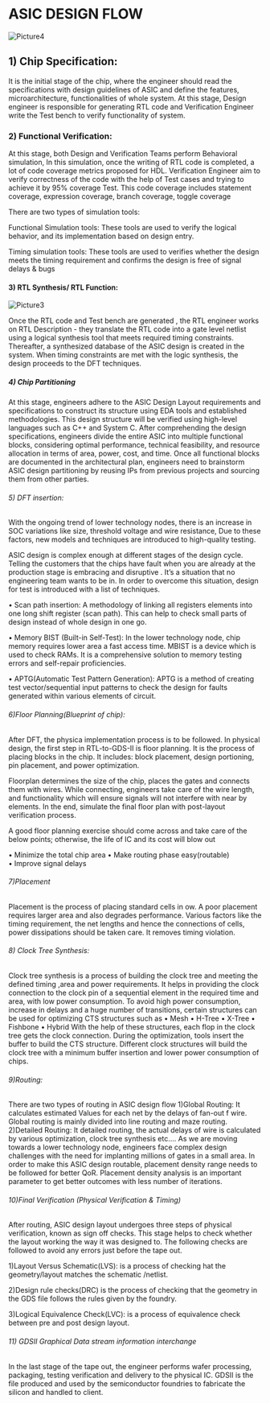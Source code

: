  # ASIC DESIGN FLOW




 ![Picture4](https://github.com/user-attachments/assets/8d6c43c5-673b-46be-892e-80b92a47ba92)


## 1)	Chip Specification:
It is the initial stage of the chip, where the engineer should read the specifications with design guidelines of ASIC and define the features, microarchitecture, functionalities of  whole system.
At this stage, Design engineer is responsible for generating RTL code and Verification Engineer write the Test bench to verify functionality of system.

### 2)	 Functional Verification:
At this stage, both Design and Verification Teams perform Behavioral simulation, In this simulation, once the writing of RTL code is completed, a lot of code coverage metrics proposed for HDL. Verification Engineer aim to verify correctness of the code with the help of Test cases and trying to achieve it by 95% coverage Test. This code coverage includes statement coverage, expression coverage, branch coverage, toggle coverage

There are two types of simulation tools:

Functional Simulation tools: These tools are used to verify the logical behavior, and its implementation based on design entry.

Timing simulation tools: These tools are used to verifies whether the design meets the timing requirement and confirms the design is free of signal delays & bugs

#### 3)	RTL Synthesis/ RTL Function:

 ![Picture3](https://github.com/user-attachments/assets/a800ad9e-35f7-4285-92bf-3dfd858e6654)

Once the RTL code and Test bench are generated , the RTL engineer works on RTL Description -  they translate the RTL code into a gate level  netlist using  a logical synthesis tool  that meets required timing constraints. Thereafter, a synthesized database of the ASIC design is created in the system. When timing constraints are met with the logic synthesis, the design proceeds to the DFT techniques.

##### 4)	Chip Partitioning

At this stage, engineers adhere to the ASIC Design Layout requirements and specifications to construct its structure using EDA tools and established methodologies. This design structure will be verified using high-level languages such as C++ and System C.
After comprehending the design specifications, engineers divide the entire ASIC into multiple functional blocks, considering optimal performance, technical feasibility, and resource allocation in terms of area, power, cost, and time. Once all functional blocks are documented in the architectural plan, engineers need to brainstorm ASIC design partitioning by reusing IPs from previous projects and sourcing them from other parties.


###### 5)	DFT insertion:

With the ongoing trend of lower technology nodes, there is an increase in SOC variations like size, threshold voltage and wire resistance, Due to these factors, new models and techniques are introduced to high-quality testing.

ASIC design is complex enough at different stages of the design cycle. Telling the customers that the chips have fault when you are already at the production stage is embracing and disruptive . It’s a situation that no engineering team wants to be in. In order to overcome this situation, design for test is introduced with a list of techniques.

•	Scan path insertion: A methodology of linking all registers elements into one long shift register (scan path). This can help to check small parts of design instead of whole design in one go.

•	Memory BIST (Built-in Self-Test):  In the lower technology node, chip memory requires lower area a fast access time. MBIST is a device which is used to check RAMs. It is a comprehensive solution to memory testing errors and self-repair proficiencies.

•	APTG(Automatic Test Pattern Generation): APTG is a method of creating test vector/sequential input patterns to check the design for faults generated within various elements of circuit.

###### 6)Floor Planning(Blueprint of chip):

 After DFT, the physica implementation process is to be followed. In physical design, the first step in  RTL-to-GDS-II is floor planning. It is the process of placing blocks in the chip. It includes: block placement, design portioning, pin placement, and power optimization.

Floorplan determines the size of the chip, places the gates and connects them with wires. While connecting, engineers take care of the wire length, and functionality which will ensure signals will not interfere with	near by elements. In the end, simulate the final floor plan with post-layout verification process.

A good floor planning exercise should come across and take care of the below points; otherwise, the life of IC and its cost will blow out

•	Minimize the total chip area                                                                                              •	Make routing phase easy(routable)     
•	Improve signal delays  

###### 7)Placement
Placement is the process of placing standard cells in ow. A poor placement requires larger area and also degrades performance. Various factors like the timing requirement, the net lengths and hence the connections of cells, power dissipations should be taken care. It removes timing violation.
###### 8) Clock Tree Synthesis:
Clock tree synthesis is a process of building the clock tree and meeting the defined timing ,area and power requirements. It helps in providing the clock connection to the clock pin of a sequential element in the required time and area, with low power consumption.
To avoid high power consumption, increase in delays and a huge number of transitions, certain structures can be used for optimizing CTS structures such as 
•	Mesh
•	H-Tree
•	X-Tree
•	Fishbone
•	Hybrid
With the help of these structures, each flop in the clock tree gets the clock connection. During the optimization, tools insert the buffer to build the CTS structure. Different clock structures will build the clock tree with a minimum buffer insertion and lower power consumption of chips.

###### 9)Routing:
There are two  types of routing in ASIC design flow
1)Global Routing: It calculates estimated Values for each net by the delays of fan-out f wire. Global routing is mainly divided into line routing and maze routing.
2)Detailed Routing: It detailed routing, the actual delays of wire is calculated by various optimization, clock tree synthesis etc….
As we are moving towards a lower technology node, engineers face complex design challenges with the need for implanting millions of gates in a small area. In order to make this ASIC design routable, placement density range needs to be followed for better QoR. Placement density analysis is an important parameter to get better outcomes with less number of iterations.

###### 10)Final Verification (Physical Verification & Timing)
After routing, ASIC design layout undergoes three steps of physical verification, known as sign off checks. This stage helps to check whether  the layout working the way it was designed to. The following  checks are followed to avoid any errors just before the tape out.

1)Layout Versus Schematic(LVS): is a process of checking hat the geometry/layout matches the schematic /netlist.

2)Design rule checks(DRC)  is the process of checking that the geometry in the GDS file follows the rules given by the foundry.

3)Logical Equivalence Check(LVC): is a process of equivalence check between pre and post design layout.

###### 11) GDSII Graphical Data stream information interchange
In the last stage of the tape out, the engineer performs wafer processing, packaging, testing verification and delivery to the physical IC. GDSII is the file produced and used by the semiconductor foundries to fabricate the silicon and handled to client.





      





